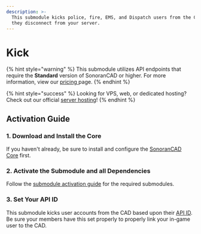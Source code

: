 ```yaml
---
description: >-
  This submodule kicks police, fire, EMS, and Dispatch users from the CAD when
  they disconnect from your server.
---
```


# Kick

{% hint style="warning" %}
This submodule utilizes API endpoints that require the **Standard** version of SonoranCAD or higher. For more information, view our [pricing ](../../../../pricing/faq/)page.
{% endhint %}

{% hint style="success" %}
Looking for VPS, web, or dedicated hosting? Check out our official [server hosting](../../../../other-products/server-hosting.md)!
{% endhint %}

## Activation Guide

### 1. Download and Install the Core

If you haven't already, be sure to install and configure the [SonoranCAD Core](../) first.

### 2. Activate the Submodule and all Dependencies

Follow the [submodule activation guide](../submodule-configuration/#activating-a-submodule) for the required submodules.

### 3. Set Your API ID

This submodule kicks user accounts from the CAD based upon their [API ID](../../../../sonoran-cad/api-integration/getting-started/setting-your-api-id.md). Be sure your members have this set properly to properly link your in-game user to the CAD.
